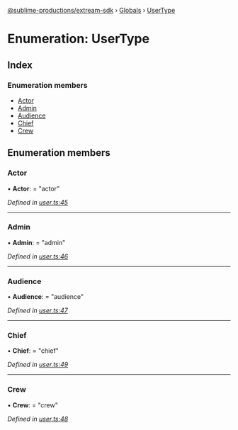 [@sublime-productions/extream-sdk](../README.md) › [Globals](../globals.md) › [UserType](usertype.md)

# Enumeration: UserType

## Index

### Enumeration members

* [Actor](usertype.md#actor)
* [Admin](usertype.md#admin)
* [Audience](usertype.md#audience)
* [Chief](usertype.md#chief)
* [Crew](usertype.md#crew)

## Enumeration members

###  Actor

• **Actor**: = "actor"

*Defined in [user.ts:45](https://github.com/Extream-SaaS/ex-sdk/blob/540d571/src/user.ts#L45)*

___

###  Admin

• **Admin**: = "admin"

*Defined in [user.ts:46](https://github.com/Extream-SaaS/ex-sdk/blob/540d571/src/user.ts#L46)*

___

###  Audience

• **Audience**: = "audience"

*Defined in [user.ts:47](https://github.com/Extream-SaaS/ex-sdk/blob/540d571/src/user.ts#L47)*

___

###  Chief

• **Chief**: = "chief"

*Defined in [user.ts:49](https://github.com/Extream-SaaS/ex-sdk/blob/540d571/src/user.ts#L49)*

___

###  Crew

• **Crew**: = "crew"

*Defined in [user.ts:48](https://github.com/Extream-SaaS/ex-sdk/blob/540d571/src/user.ts#L48)*
